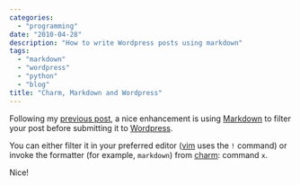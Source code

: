 ```yaml
---
categories:
  - "programming"
date: "2010-04-28"
description: "How to write Wordpress posts using markdown"
tags:
  - "markdown"
  - "wordpress"
  - "python"
  - "blog"
title: "Charm, Markdown and Wordpress"
---
```


Following my [previous post][1], a nice enhancement is using [Markdown][2] to
filter your post before submitting it to [Wordpress][3].

You can either filter it in your preferred editor ([vim][4] uses the `!`
command) or invoke the formatter (for example, `markdown`) from [charm][5]:
command `x`.

Nice!

   [1]: /blog/2009/04/07/blog-post-with-charm.html
   [2]: http://daringfireball.net/projects/markdown/
   [3]: http://wordpress.org/
   [4]: http://www.vim.org/
   [5]: http://ljcharm.sourceforge.net/
